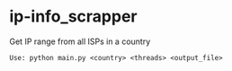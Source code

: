 # ip-info_scrapper
Get IP range from all ISPs in a country

```Use: python main.py <country> <threads> <output_file>```
